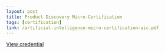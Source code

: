 ```yaml
---
layout: post
title: Product Discovery Micro-Certification
tags: [certification]
link: /artificial-intelligence-micro-certification-aic.pdf
---
```


<a href="/artificial-intelligence-micro-certification-aic.pdf" target="_blank">View credential</a>